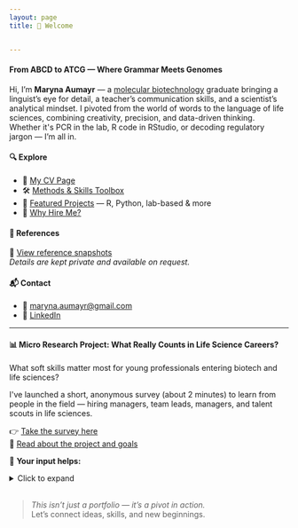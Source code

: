 ```yaml
---
layout: page
title: 👋 Welcome


---
```



#### From ABCD to ATCG — Where Grammar Meets Genomes 

Hi, I’m **Maryna Aumayr** — a [molecular biotechnology](assets/Curlum.png) graduate bringing a linguist’s eye for detail, a teacher’s communication skills, and a scientist’s analytical mindset.
I pivoted from the world of words to the language of life sciences, combining creativity, precision, and data-driven thinking.  
Whether it's PCR in the lab, R code in RStudio, or decoding regulatory jargon — I’m all in.

#### 🔍 Explore

- 📄 [My CV Page](cv.md) 
- 🛠️  [Methods & Skills Toolbox](skills.md)
- 🚀 [Featured Projects](projects.md) — R, Python, lab-based & more
-  🤝 [Why Hire Me?](hireme.md)

#### 📄 References
🔗 [View reference snapshots](references.md) <br>
*Details are kept private and available on request.*

#### 📬 Contact

- 📧 maryna.aumayr@gmail.com   
- 🔗 [LinkedIn](https://www.linkedin.com/in/maryna-aumayr-71110b93/)


---

#### 📊 Micro Research Project: What Really Counts in Life Science Careers?

What soft skills matter most for young professionals entering biotech and life sciences?

I've launched a short, anonymous survey (about 2 minutes) to learn from people in the field — hiring managers, team leads, managers, and talent scouts in life sciences.



👉 [Take the survey here](https://lnkd.in/dCs4Bej8)<br>
📄 [Read about the project and goals](soft_skills_survey.md) <br>

💬 **Your input helps:**
<details>
<summary>Click to expand</summary>

Young scientists prepare more effectively for real job expectations  <br>
Build transparency between teams and job seekers  <br>
Guide better career conversations <br>

</details>

<br>

> _This isn’t just a portfolio — it’s a pivot in action._  
Let’s connect ideas, skills, and new beginnings.
